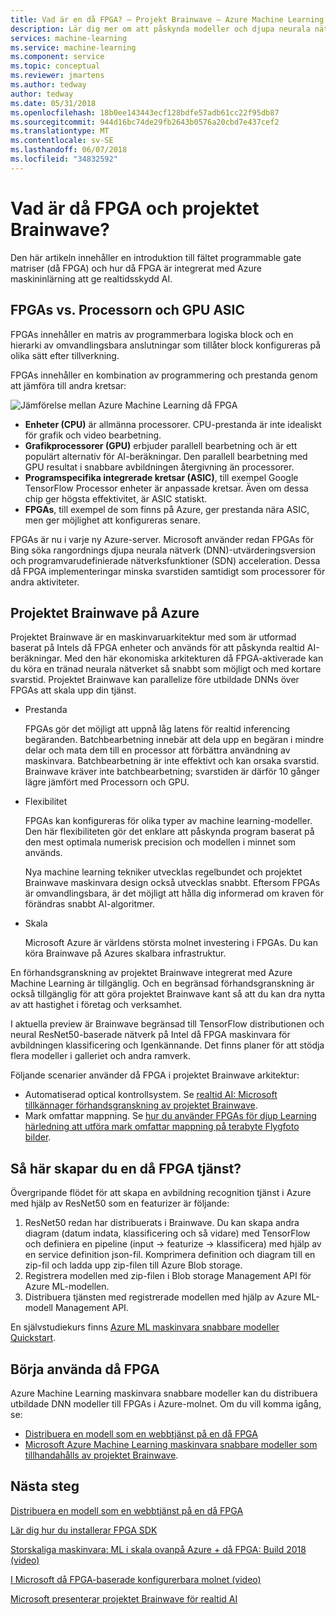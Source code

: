 ```yaml
---
title: Vad är en då FPGA? – Projekt Brainwave – Azure Machine Learning
description: Lär dig mer om att påskynda modeller och djupa neurala nätverk med FPGAs.
services: machine-learning
ms.service: machine-learning
ms.component: service
ms.topic: conceptual
ms.reviewer: jmartens
ms.author: tedway
author: tedway
ms.date: 05/31/2018
ms.openlocfilehash: 18b0ee143443ecf128bdfe57adb61cc22f95db87
ms.sourcegitcommit: 944d16bc74de29fb2643b0576a20cbd7e437cef2
ms.translationtype: MT
ms.contentlocale: sv-SE
ms.lasthandoff: 06/07/2018
ms.locfileid: "34832592"
---
```

# <a name="what-is-fpga-and-project-brainwave"></a>Vad är då FPGA och projektet Brainwave?

Den här artikeln innehåller en introduktion till fältet programmable gate matriser (då FPGA) och hur då FPGA är integrerat med Azure maskininlärning att ge realtidsskydd AI.

## <a name="fpgas-vs-cpu-gpu-and-asic"></a>FPGAs vs. Processorn och GPU ASIC

FPGAs innehåller en matris av programmerbara logiska block och en hierarki av omvandlingsbara anslutningar som tillåter block konfigureras på olika sätt efter tillverkning.

FPGAs innehåller en kombination av programmering och prestanda genom att jämföra till andra kretsar:

![Jämförelse mellan Azure Machine Learning då FPGA](./media/concept-accelerate-with-fpgas/azure-machine-learning-fpga-comparison.png)

- **Enheter (CPU)** är allmänna processorer. CPU-prestanda är inte idealiskt för grafik och video bearbetning.
- **Grafikprocessorer (GPU)** erbjuder parallell bearbetning och är ett populärt alternativ för AI-beräkningar. Den parallell bearbetning med GPU resultat i snabbare avbildningen återgivning än processorer.
- **Programspecifika integrerade kretsar (ASIC)**, till exempel Google TensorFlow Processor enheter är anpassade kretsar. Även om dessa chip ger högsta effektivitet, är ASIC statiskt.
- **FPGAs**, till exempel de som finns på Azure, ger prestanda nära ASIC, men ger möjlighet att konfigureras senare.

FPGAs är nu i varje ny Azure-server. Microsoft använder redan FPGAs för Bing söka rangordnings djupa neurala nätverk (DNN)-utvärderingsversion och programvarudefinierade nätverksfunktioner (SDN) acceleration. Dessa då FPGA implementeringar minska svarstiden samtidigt som processorer för andra aktiviteter.

## <a name="project-brainwave-on-azure"></a>Projektet Brainwave på Azure

Projektet Brainwave är en maskinvaruarkitektur med som är utformad baserat på Intels då FPGA enheter och används för att påskynda realtid AI-beräkningar. Med den här ekonomiska arkitekturen då FPGA-aktiverade kan du köra en tränad neurala nätverket så snabbt som möjligt och med kortare svarstid. Projektet Brainwave kan parallelize före utbildade DNNs över FPGAs att skala upp din tjänst.

- Prestanda

    FPGAs gör det möjligt att uppnå låg latens för realtid inferencing begäranden. Batchbearbetning innebär att dela upp en begäran i mindre delar och mata dem till en processor att förbättra användning av maskinvara. Batchbearbetning är inte effektivt och kan orsaka svarstid. Brainwave kräver inte batchbearbetning; svarstiden är därför 10 gånger lägre jämfört med Processorn och GPU.

- Flexibilitet

    FPGAs kan konfigureras för olika typer av machine learning-modeller. Den här flexibiliteten gör det enklare att påskynda program baserat på den mest optimala numerisk precision och modellen i minnet som används.

    Nya machine learning tekniker utvecklas regelbundet och projektet Brainwave maskinvara design också utvecklas snabbt. Eftersom FPGAs är omvandlingsbara, är det möjligt att hålla dig informerad om kraven för förändras snabbt AI-algoritmer.

- Skala

    Microsoft Azure är världens största molnet investering i FPGAs. Du kan köra Brainwave på Azures skalbara infrastruktur.

En förhandsgranskning av projektet Brainwave integrerat med Azure Machine Learning är tillgänglig. Och en begränsad förhandsgranskning är också tillgänglig för att göra projektet Brainwave kant så att du kan dra nytta av att hastighet i företag och verksamhet.

I aktuella preview är Brainwave begränsad till TensorFlow distributionen och neural ResNet50-baserade nätverk på Intel då FPGA maskinvara för avbildningen klassificering och Igenkännande. Det finns planer för att stödja flera modeller i galleriet och andra ramverk.

Följande scenarier använder då FPGA i projektet Brainwave arkitektur:

- Automatiserad optical kontrollsystem. Se [realtid AI: Microsoft tillkännager förhandsgranskning av projektet Brainwave](https://blogs.microsoft.com/ai/build-2018-project-brainwave/).
- Mark omfattar mappning. Se [hur du använder FPGAs för djup Learning härledning att utföra mark omfattar mappning på terabyte Flygfoto bilder](https://blogs.technet.microsoft.com/machinelearning/2018/05/29/how-to-use-fpgas-for-deep-learning-inference-to-perform-land-cover-mapping-on-terabytes-of-aerial-images/).

## <a name="how-to-create-an-fpga-service"></a>Så här skapar du en då FPGA tjänst?

Övergripande flödet för att skapa en avbildning recognition tjänst i Azure med hjälp av ResNet50 som en featurizer är följande:

1. ResNet50 redan har distribuerats i Brainwave. Du kan skapa andra diagram (datum indata, klassificering och så vidare) med TensorFlow och definiera en pipeline (input -> featurize -> klassificera) med hjälp av en service definition json-fil. Komprimera definition och diagram till en zip-fil och ladda upp zip-filen till Azure Blob storage.
2. Registrera modellen med zip-filen i Blob storage Management API för Azure ML-modellen.
3. Distribuera tjänsten med registrerade modellen med hjälp av Azure ML-modell Management API.

En självstudiekurs finns [Azure ML maskinvara snabbare modeller Quickstart](https://github.com/Azure/aml-real-time-ai/blob/master/notebooks/resnet50/00_QuickStart.ipynb).

## <a name="start-using-fpga"></a>Börja använda då FPGA

Azure Machine Learning maskinvara snabbare modeller kan du distribuera utbildade DNN modeller till FPGAs i Azure-molnet. Om du vill komma igång, se:

- [Distribuera en modell som en webbtjänst på en då FPGA](how-to-deploy-fpga-web-service.md)
- [Microsoft Azure Machine Learning maskinvara snabbare modeller som tillhandahålls av projektet Brainwave](https://github.com/azure/aml-real-time-ai).

## <a name="next-steps"></a>Nästa steg

[Distribuera en modell som en webbtjänst på en då FPGA](how-to-deploy-fpga-web-service.md)

[Lär dig hur du installerar FPGA SDK](reference-fpga-package-overview.md)

[Storskaliga maskinvara: ML i skala ovanpå Azure + då FPGA: Build 2018 (video)](https://www.youtube.com/watch?v=BMgQAHIx2eY)

[I Microsoft då FPGA-baserade konfigurerbara molnet (video)](https://channel9.msdn.com/Events/Build/2017/B8063)

[Microsoft presenterar projektet Brainwave för realtid AI](https://www.microsoft.com/research/blog/microsoft-unveils-project-brainwave/)